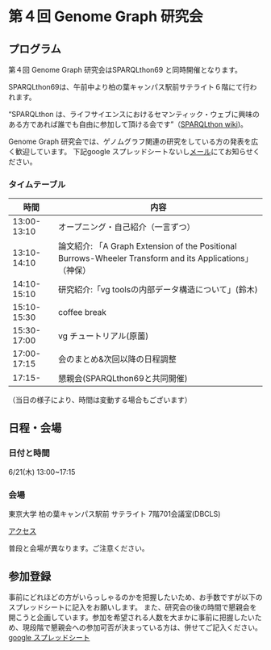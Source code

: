# 第４回 Genome Graph 研究会


## プログラム
第４回 Genome Graph 研究会はSPARQLthon69 と同時開催となります。

SPARQLthon69は、午前中より柏の葉キャンパス駅前サテライト６階にて行われます。

“SPARQLthon は、ライフサイエンスにおけるセマンティック・ウェブに興味のある方であれば誰でも自由に参加して頂ける会です”（[SPARQLthon wiki](http://wiki.lifesciencedb.jp/mw/SPARQLthon))。



Genome Graph 研究会では、ゲノムグラフ関連の研究をしている方の発表を広く歓迎しています。
下記google スプレッドシートないし[メール](harazono_yoritaka_17@stu-cbms.k.u-tokyo.ac.jp)にてお知らせください。

### タイムテーブル

時間          | 内容
------------ | -------------
13:00-13:10  | オープニング・自己紹介（一言ずつ）
13:10-14:10  | 論文紹介: 「A Graph Extension of the Positional Burrows-Wheeler Transform and its Applications」（神保）
14:10-15:10  | 研究紹介:「vg toolsの内部データ構造について」(鈴木)
15:10-15:30  | coffee break
15:30-17:00  | vg チュートリアル(原薗)
17:00-17:15  | 会のまとめ&次回以降の日程調整
17:15-       | 懇親会(SPARQLthon69と共同開催)

（当日の様子により、時間は変動する場合もございます）

## 日程・会場
### 日付と時間
6/21(木) 13:00~17:15
### 会場
東京大学 柏の葉キャンパス駅前 サテライト 7階701会議室(DBCLS)

[アクセス](http://dbcls.rois.ac.jp/access)

普段と会場が異なります。ご注意ください。

## 参加登録
事前にどれほどの方がいらっしゃるのかを把握したいため、お手数ですが以下のスプレッドシートに記入をお願いします。
また、研究会の後の時間で懇親会を開こうと企画しています。参加を希望される人数を大まかに事前に把握したいため、現段階で懇親会への参加可否が決まっている方は、併せてご記入ください。
[google スプレッドシート](https://docs.google.com/spreadsheets/d/1ZDphDfq3DRYM0SfKWQ-5DdlB_iFrCLbzet1YVuQ6x3M/edit?usp=sharing)
